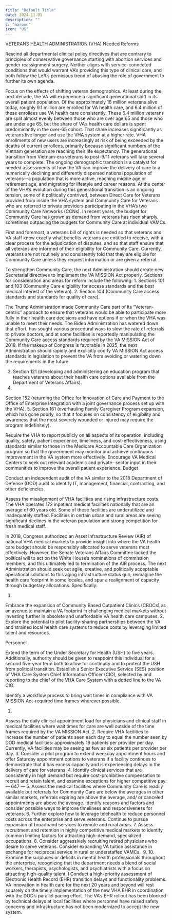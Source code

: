```yaml
---
title: "Default Title"
date: 2024-11-01
description: ""
c: "maroon"
icon: "US"
---
```

VETERANS HEALTH ADMINISTRATION (VHA)
Needed Reforms

Rescind all departmental clinical policy directives that are contrary to
principles of conservative governance starting with abortion services
and gender reassignment surgery. Neither aligns with service-connected
conditions that would warrant VA’s providing this type of clinical care, and
both follow the Left’s pernicious trend of abusing the role of government to
further its own agenda.

Focus on the effects of shifting veteran demographics. At least during the
next decade, the VA will experience a significant generational shift in its
overall patient population. Of the approximately 18 million veterans alive
today, roughly 9.1 million are enrolled for VA health care, and 6.4 million of
these enrollees use VA health care consistently. These 6.4 million veterans
are split almost evenly between those who are over age 65 and those
who are under age 65, but the share of VA’s health care dollars is spent
predominantly in the over-65 cohort. That share increases significantly as
veterans live longer and use the VHA system at a higher rate.
VHA enrollments of new users are increasingly at risk of being exceeded by
the deaths of current enrollees, primarily because significant numbers of
the Vietnam generation are reaching their life expectancy. The generational
transition from Vietnam-era veterans to post-9/11 veterans will take
several years to complete. The ongoing demographic transition is a catalyst
for needed assessments of how the VA can improve the delivery of care
to a numerically declining and differently dispersed national population of veterans—a population that is more active, reaching middle age or retirement age, and migrating for lifestyle and career reasons.
At the center of the VHA’s evolution during this generational transition
is an ongoing tension, some of it politically contrived, between Direct
Care for Veterans provided from inside the VHA system and Community
Care for Veterans who are referred to private providers participating in
the VHA’s two Community Care Networks (CCNs). In recent years, the
budget for Community Care has grown as demand from veterans has
risen sharply, sometimes outpacing the budgets for Community Care at
individual VAMCs.

First and foremost, a veterans bill of rights is needed so that veterans and
VA staff know exactly what benefits veterans are entitled to receive, with a
clear process for the adjudication of disputes, and so that staff ensure that
all veterans are informed of their eligibility for Community Care. Currently,
veterans are not routinely and consistently told that they are eligible for
Community Care unless they request information or are given a referral.

To strengthen Community Care, the next Administration should create new
Secretarial directives to implement the VA MISSION Act properly. Sections
for consideration and areas for reform include the following:
1.
Sections 101 and 103 (Community Care eligibility for access standards
and the best medical interest of the veteran).
2. Section 104 (Community Care access standards and standards for
quality of care).

The Trump Administration made Community Care part of its “Veteran-centric” approach to ensure that veterans would be able to participate more fully in their health care decisions and have options if or when the VHA was
unable to meet their needs. The Biden Administration has watered down
that effort, has sought various procedural ways to slow the rate of referrals
to private doctors, and at some facilities is reportedly manipulating the
Community Care access standards required by the VA MISSION Act of 2018.
If the makeup of Congress is favorable in 2025, the next Administration
should rapidly and explicitly codify VA MISSION Act access standards
in legislation to prevent the VA from avoiding or watering down the
requirements in the future.

3. Section 121 (developing and administering an education program that
teaches veterans about their health care options available from the
Department of Veterans Affairs).
4.
Section 152 (returning the Office for Innovation of Care and Payment to
the Office of Enterprise Integration with a joint governance process set
up with the VHA).
5. Section 161 (overhauling Family Caregiver Program expansion, which
has gone poorly, so that it focuses on consistency of eligibility and
awareness that the most severely wounded or injured may require the
program indefinitely).

Require the VHA to report publicly on all aspects of its operation, including
quality, safety, patient experience, timeliness, and cost-effectiveness, using
standards similar to those in the Medicare Accountable Care Organization
program so that the government may monitor and achieve continuous
improvement in the VA system more effectively.
Encourage VA Medical Centers to seek out relevant academic and private-
sector input in their communities to improve the overall patient experience.
Budget

Conduct an independent audit of the VA similar to the 2018 Department of
Defense (DOD) audit to identify IT, management, financial, contracting, and
other deficiencies.

Assess the misalignment of VHA facilities and rising infrastructure costs. The
VHA operates 172 inpatient medical facilities nationally that are an average of
60 years old. Some of these facilities are underutilized and inadequately staffed.
Facilities in certain urban and rural areas are seeing significant declines in the
veteran population and strong competition for fresh medical staff.

In 2018, Congress authorized an Asset Infrastructure Review (AIR) of
national VHA medical markets to provide insight into where the VA
health care budget should be responsibly allocated to serve veterans most
effectively. However, the Senate Veterans Affairs Committee lacked the
political will to act on the White House’s nominations of commission
members, and this ultimately led to termination of the AIR process.
The next Administration should seek out agile, creative, and politically
acceptable operational solutions to this aging infrastructure status quo, reimagine the health care footprint in some locales, and spur a realignment of capacity through budgetary allocations. Specifically:

1.
Embrace the expansion of Community Based Outpatient Clinics (CBOCs) as
an avenue to maintain a VA footprint in challenging medical markets without
investing further in obsolete and unaffordable VA health care campuses.
2. Explore the potential to pilot facility-sharing partnerships between the
VA and strained local health care systems to reduce costs by leveraging
limited talent and resources.

Personnel

Extend the term of the Under Secretary for Health (USH) to five years.
Additionally, authority should be given to reappoint this individual for a
second five-year term both to allow for continuity and to protect the USH
from political transition.
Establish a Senior Executive Service (SES) position of VHA Care System
Chief Information Officer (CIO), selected by and reporting to the chief of the
VHA Care System with a dotted line to the VA CIO.

Identify a workflow process to bring wait times in compliance with VA
MISSION Act–required time frames wherever possible.

1.
Assess the daily clinical appointment load for physicians and clinical
staff in medical facilities where wait times for care are well outside of
the time frames required by the VA MISSION Act.
2. Require VHA facilities to increase the number of patients seen each day
to equal the number seen by DOD medical facilities: approximately 19
patients per provider per day. Currently, VA facilities may be seeing as
few as six patients per provider per day.
3. Consider a pilot program to extend weekday appointment hours and
offer Saturday appointment options to veterans if a facility continues to
demonstrate that it has excess capacity and is experiencing delays in the
delivery of care for veterans.
4. Identify clinical services that are consistently in high demand but
require cost-prohibitive compensation to recruit and retain talent, and
examine exceptions for higher competitive pay.
— 647 —
5. Assess the medical facilities where Community Care is readily
available but referrals for Community Care are below the averages in
other similar markets, referrals expiring are above the average, and/
or canceled appointments are above the average. Identify reasons
and factors and consider possible ways to improve timeliness and
responsiveness for veterans.
6. Further explore how to leverage telehealth to reduce personnel costs
across the enterprise and serve veterans. Continue to pursue expansion
of broadband services to remote and rural areas.
7.
Assess recruitment and retention in highly competitive medical markets
to identify common limiting factors for attracting high-demand,
specialized occupations.
8. Consider aggressively recruiting retired physicians who desire to
serve veterans.
Consider expanding VA tuition assistance in exchange for reciprocal
service in rural or understaffed VAMCs.
﻿
9.
10. Examine the surpluses or deficits in mental health professionals
throughout the enterprise, recognizing that the department needs a
blend of social workers, therapists, psychologists, and psychiatrists with
a focus on attracting high-quality talent.
l
Conduct a high-priority assessment of Electronic Health Record (EHR)
transition delays and functionality problems. VA innovation in health
care for the next 20 years and beyond will rest squarely on the timely
implementation of the new VHA EHR in coordination with the DOD’s
parallel pacing effort. The VA’s EHR rollout has been blocked by technical
delays at local facilities where personnel have raised safety concerns and
infrastructure has not been modernized to accept the new system.
